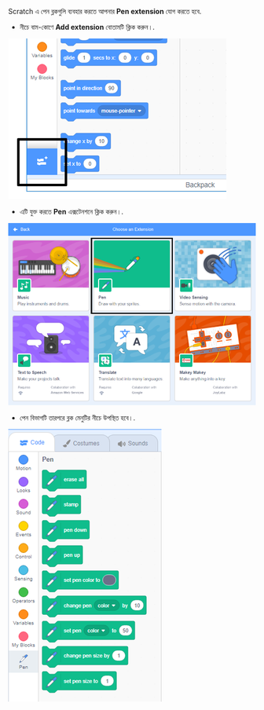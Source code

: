 Scratch এ পেন ব্লকগুলি ব্যবহার করতে আপনার **Pen extension** যোগ করতে হবে.

+ নীচে বাম-কোণে **Add extension** বোতামটি ক্লিক করুন।.

![add extension button highlighted](images/add-extension-annotated.png)

+ এটি যুক্ত করতে **Pen** এক্সটেনশনে ক্লিক করুন।.

![pen extension highlighted](images/click-pen-annotated.png)

+ পেন বিভাগটি তারপরে ব্লক মেনুটির নীচে উপস্থিত হবে।.

![pen extension blocks](images/pen-extension-blocks.png)